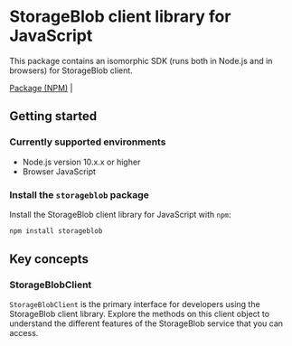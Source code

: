 # StorageBlob client library for JavaScript

This package contains an isomorphic SDK (runs both in Node.js and in browsers) for StorageBlob client.



[Package (NPM)](https://www.npmjs.com/package/storageblob) |

## Getting started

### Currently supported environments

- Node.js version 10.x.x or higher
- Browser JavaScript


### Install the `storageblob` package

Install the StorageBlob client library for JavaScript with `npm`:

```bash
npm install storageblob
```


## Key concepts

### StorageBlobClient

`StorageBlobClient` is the primary interface for developers using the StorageBlob client library. Explore the methods on this client object to understand the different features of the StorageBlob service that you can access.

